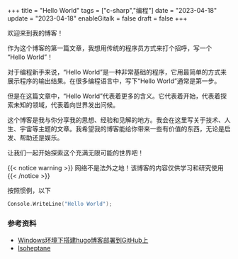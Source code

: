 +++
title = "Hello World"
tags = ["c-sharp","编程"]
date = "2023-04-18"
update = "2023-04-18"
enableGitalk = false
draft = false
+++

欢迎来到我的博客！

作为这个博客的第一篇文章，我想用传统的程序员方式来打个招呼，写一个 “Hello World”！

对于编程新手来说，“Hello World”是一种非常基础的程序，它用最简单的方式来展示程序的输出结果。在很多编程语言中，写下“Hello World”通常是第一步。

但是在这篇文章中，“Hello World”代表着更多的含义。它代表着开始，代表着探索未知的领域，代表着向世界发出问候。

这个博客是我与你分享我的思想、经验和见解的地方。我会在这里写关于技术、人生、宇宙等主题的文章。我希望我的博客能给你带来一些有价值的东西，无论是启发、帮助还是娱乐。

让我们一起开始探索这个充满无限可能的世界吧！
 
{{< notice warning >}}
网络不是法外之地！该博客的内容仅供学习和研究使用
{{< /notice >}}


按照惯例，以下

```c sharp
Console.WriteLine("Hello World");
```

### 参考资料
- [Windows环境下搭建hugo博客部署到GitHub上](https://cloud.tencent.com/developer/article/1834162)
- [Isoheptane](https://github.com/Isoheptane/isoheptane.github.io)